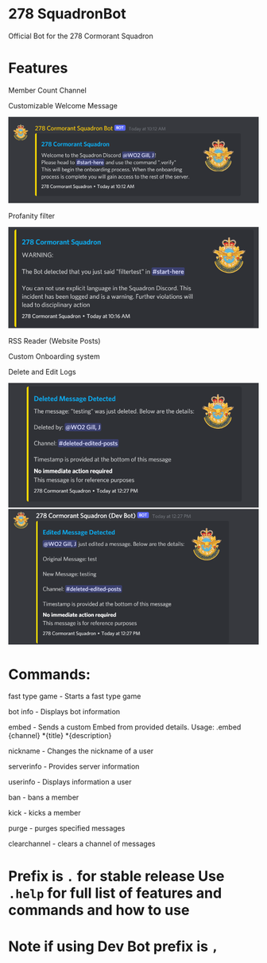 # 278 SquadronBot

Official Bot for the 278 Cormorant Squadron



# Features
Member Count Channel

Customizable Welcome Message

![2.png](https://github.com/Jaskirat99/278SquadronBot/blob/main/images/2.PNG)


Profanity filter

![Capture.png](https://github.com/Jaskirat99/278SquadronBot/blob/main/images/Capture.PNG)


RSS Reader (Website Posts)

Custom Onboarding system

Delete and Edit Logs

![delete.png](https://github.com/Jaskirat99/278SquadronBot/blob/main/images/delete.PNG)
![Capture.png](https://github.com/Jaskirat99/278SquadronBot/blob/main/images/edit.PNG)

# Commands:


fast type game - Starts a fast type game

bot info - Displays bot information

embed - Sends a custom Embed from provided details. Usage: .embed {channel} *{title} *{description}

nickname - Changes the nickname of a user

serverinfo - Provides server information

userinfo - Displays information a user

ban - bans a member

kick - kicks a member

purge - purges specified messages

clearchannel - clears a channel of messages

# Prefix is ```.``` for stable release Use ```.help``` for full list of features and commands and how to use
# Note if using Dev Bot prefix is ```,```
